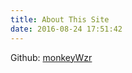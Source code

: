 ```yaml
---
title: About This Site
date: 2016-08-24 17:51:42
---
```


Github: [monkeyWzr](https://github.com/monkeyWzr)
